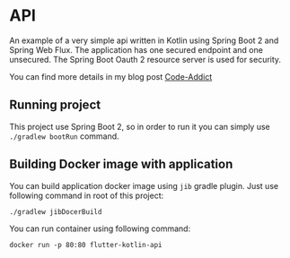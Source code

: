 # API

An example of a very simple api written in Kotlin using Spring Boot 2 and Spring Web Flux. The application has one secured endpoint and one unsecured. The Spring Boot Oauth 2 resource server is used for security.

You can find more details in my blog post [Code-Addict](http://code-addict.pl/flutter-spring-kotlin-web/)

## Running project
This project use Spring Boot 2, so in order to run it you can simply use `./gradlew bootRun` command. 

## Building Docker image with application
You can build application docker image using `jib` gradle plugin. Just use following command in root of this project:
```
./gradlew jibDocerBuild
```

You can run container using following command:
```
docker run -p 80:80 flutter-kotlin-api
```

